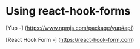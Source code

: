 # Using react-hook-forms

[Yup -] (https://www.npmjs.com/package/yup#api)

[React Hook Form -] (https://react-hook-form.com)

